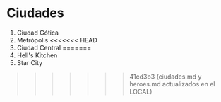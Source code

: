 # Ciudades

1. Ciudad Gótica
2. Metrópolis
<<<<<<< HEAD
3. Ciudad Central
=======
3. Hell's Kitchen
4. Star City

>>>>>>> 41cd3b3 (ciudades.md y heroes.md actualizados en el LOCAL)
